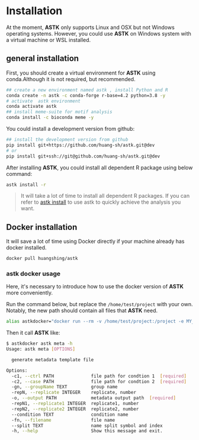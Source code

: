 # Installation

At the moment, **ASTK** only supports Linux and OSX but not Windows operating systems. However, you could use **ASTK** on Windows system with a virtual machine or WSL installed.

## general installation

First, you should create a virtual environment for **ASTK** using conda.Although it is not required, but recommended.

```bash
## create a new environment named astk , install Python and R
conda create -n astk -c conda-forge r-base=4.2 python=3.8 -y
# activate  astk environment
conda activate astk
## install meme-suite for motif analysis
conda install -c bioconda meme -y
```

You could install a development version from github:

```bash
## install the development version from github
pip install git+https://github.com/huang-sh/astk.git@dev
# or
pip install git+ssh://git@github.com/huang-sh/astk.git@dev

```

After installing **ASTK**, you could install all dependent R package using below command:

```bash
astk install -r 
```

> It will take a lot of time to install all dependent R packages. If you can refer to [astk install](https://huang-sh.github.io/astk-doc/#/en/content/utilitiy) to use astk to quickly achieve the analysis you want.

## Docker installation

It will save a lot of time using Docker directly if your machine already has docker installed.

```bash
docker pull huangshing/astk
```

### astk docker usage

Here, it's necessary to introduce how to use the docker version of **ASTK** more conveniently.

Run the command below, but replace the `/home/test/project` with your own. Notably, the new path should contain all files that **ASTK** need.

```bash
alias astkdocker="docker run --rm -v /home/test/project:/project -e MY_USER=$(id -u) huangshing/astk"
```

Then it call **ASTK** like:

```bash
$ astkdocker astk meta -h
Usage: astk meta [OPTIONS]

  generate metadata template file

Options:
  -c1, --ctrl PATH              file path for condtion 1  [required]
  -c2, --case PATH              file path for condtion 2  [required]
  -gn, --groupName TEXT         group name
  -repN, --replicate INTEGER    replicate, number
  -o, --output PATH             metadata output path  [required]
  -repN1, --replicate1 INTEGER  replicate1, number
  -repN2, --replicate2 INTEGER  replicate2, number
  --condition TEXT              condition name
  -fn, --filename               file name
  --split TEXT                  name split symbol and index
  -h, --help                    Show this message and exit.

```
